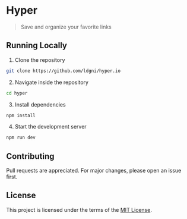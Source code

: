 # Hyper

> Save and organize your favorite links

## Running Locally

1. Clone the repository

```sh
git clone https://github.com/ldgni/hyper.io
```

2. Navigate inside the repository

```sh
cd hyper
```

3. Install dependencies

```sh
npm install
```

4.  Start the development server

```sh
npm run dev
```

## Contributing

Pull requests are appreciated. For major changes, please open an issue first.

## License

This project is licensed under the terms of the [MIT License](LICENSE).
